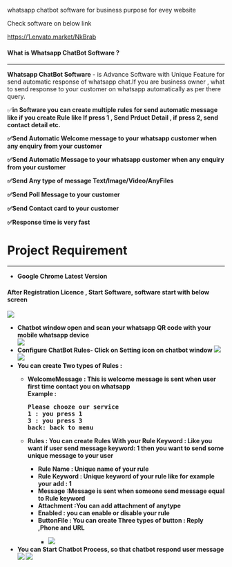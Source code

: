 whatsapp chatbot software for business purpose for evey website 

Check software on below link

https://1.envato.market/NkBrab
 <h4>What is Whatsapp ChatBot Software ?</h4>
            <hr class="notop">
            <p>
                <strong>Whatsapp ChatBot Software</strong> - is Advance Software with Unique Feature for send automatic response of whatsapp chat.If you are business owner , what to send response to your customer on whatsapp automatically as per there query.
				

<p>✅<strong>in Software you can create multiple rules for send automatic message like if you create Rule like If press 1 , Send Prduct Detail   , if press 2, send contact detail etc. <strong></p>
<p>✅<strong>Send Automatic Welcome message to your whatsapp customer when any enquiry from your customer<strong></p>
<p>✅<strong>Send Automatic Message to your whatsapp customer when any enquiry from your customer<strong></p>
<p>✅<strong>Send Any type of message Text/Image/Video/AnyFiles<strong></p>
<p>✅<strong>Send Poll Message to your customer<strong></p>
<p>✅<strong>Send Contact card to your customer<strong></p>
<p>✅<strong>Response time is very fast<strong></p>

 <div class="page-header">
                <h1>Project Requirement </h1>
                <hr class="notop">
            </div>
            <ul>
                <li>Google Chrome Latest Version</li>
            </ul>
            <h4>After Registration Licence , Start Software, software start with below screen</h4>
			<img src="https://bhansalisoft.com/evantosnap/chatbot/12.png"></img>
 <ul>
		  <li>Chatbot window open and scan your whatsapp QR code with your mobile whatsapp device </li>
		 <img src="https://bhansalisoft.com/evantosnap/chatbot/12.png"></img> 
<li>Configure ChatBot Rules- Click on Setting icon on chatbot window 
		  <img src="https://bhansalisoft.com/evantosnap/chatbot/13.png"></img> 
		  <img src="https://bhansalisoft.com/evantosnap/chatbot/14.png"></img> </li>
		   <li>You can create Two types of Rules : </li>
		  <ul><li>WelcomeMessage : This is welcome message is sent when  user first time contact you on whatsapp <br/>
                   Example :<pre>Please chooze our service
1 : you press 1
3 : you press 3
back: back to menu</pre></li>
			   <li>Rules :  You can create Rules With your Rule Keyword  : Like you want if user send message keyword: 1 then you want to send some unique message to your user</li>
			   <ul>
			     <li>Rule Name : Unique name of your rule</li>
				 <li>Rule Keyword : Unique keyword of your rule like for example your add : 1</li>
				  <li> Message :Message is sent when someone send message equal to Rule keyword </li>
				  <li> Attachment :You can add attachment of anytype </li>
				   <li> Enabled :  you can enable or disable your rule </li>
			       <li> ButtonFile :  You can create Three types of button : Reply ,Phone and URL </li>
			  <ul><li>  <img src="https://bhansalisoft.com/evantosnap/chatbot/15.png"></img>  </li>
			 </ul></ul> </ul>
		  <li>You can Start Chatbot Process, so that chatbot respond user message
		  <img src="https://bhansalisoft.com/evantosnap/chatbot/16.png"></img> 
		 <img src="https://bhansalisoft.com/evantosnap/chatbot/17.png"></img> 
		  </li>
		 </ul>
		</ul>	   	   
              </ul>
			
